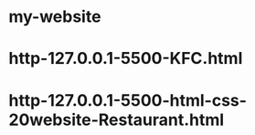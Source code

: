 # my-website
# http-127.0.0.1-5500-KFC.html
# http-127.0.0.1-5500-html-css-20website-Restaurant.html
#
